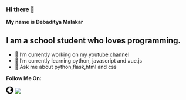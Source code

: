 ### Hi there 👋


**My name is Debaditya Malakar**
## I am a school student who loves programming.

- 🔭 I’m currently working on [my youtube channel](https://www.youtube.com/channel/UC-4ARHLauiuXKWnWPjWZHuQ?view_as=subscriber)
- 🌱 I’m currently learning python, javascript and vue.js
- 💬 Ask me about python,flask,html and css

**Follow Me On:**

[<img height="20" src="https://raw.githubusercontent.com/iconic/open-iconic/master/svg/globe.svg">](https://technicalfriend.netlify.app/)
[<img height="20" src="http://simpleicons.org/icons/youtube.svg" style="color:#ff0000">](https://www.youtube.com/channel/UC-4ARHLauiuXKWnWPjWZHuQ?view_as=subscriber)


